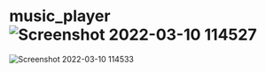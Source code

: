 # music_player![Screenshot 2022-03-10 114527](https://user-images.githubusercontent.com/68146795/157394201-9509fab5-d456-4a5f-9659-0c3955c06f0b.png)
![Screenshot 2022-03-10 114533](https://user-images.githubusercontent.com/68146795/157394218-2573d429-d017-4ff3-b316-9297282fc5a6.png)
